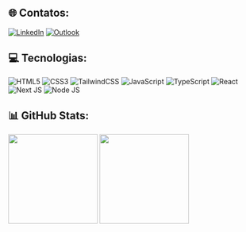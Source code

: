 ## 🌐 Contatos:
[![LinkedIn](https://img.shields.io/badge/LinkedIn-0077B5?style=for-the-badge&logo=linkedin&logoColor=white)](https://linkedin.com/in/lucassbrito1)
[![Outlook](https://img.shields.io/badge/Microsoft_Outlook-0078D4?style=for-the-badge&logo=microsoft-outlook&logoColor=white)](mailto:lucasbrito1@hotmail.com)

## 💻 Tecnologias:
![HTML5](https://img.shields.io/badge/html5-%23E34F26.svg?style=for-the-badge&logo=html5&logoColor=white)
![CSS3](https://img.shields.io/badge/css3-%231572B6.svg?style=for-the-badge&logo=css3&logoColor=white)
![TailwindCSS](https://img.shields.io/badge/tailwindcss-%2338B2AC.svg?style=for-the-badge&logo=tailwind-css&logoColor=white)
![JavaScript](https://img.shields.io/badge/javascript-%23323330.svg?style=for-the-badge&logo=javascript&logoColor=%23F7DF1E)
![TypeScript](https://img.shields.io/badge/typescript-%23007ACC.svg?style=for-the-badge&logo=typescript&logoColor=white)
![React](https://img.shields.io/badge/react-%2320232a.svg?style=for-the-badge&logo=react&logoColor=%2361DAFB)
![Next JS](https://img.shields.io/badge/next.js-000000?style=for-the-badge&logo=nextdotjs&logoColor=white)
![Node JS](https://img.shields.io/badge/Node%20js-339933?style=for-the-badge&logo=nodedotjs&logoColor=white)


## 📊 GitHub Stats:
<img height="180em" src="https://github-readme-stats-sigma-five.vercel.app/api/top-langs/?username=lucasbrito1&theme=dark&hide_border=false&include_all_commits=true&count_private=true&layout=compact"></img>
<img height="180em" src="https://github-readme-stats-sigma-five.vercel.app/api?username=lucasbrito1&theme=dark&hide_border=false&include_all_commits=true&count_private=true"></img>
